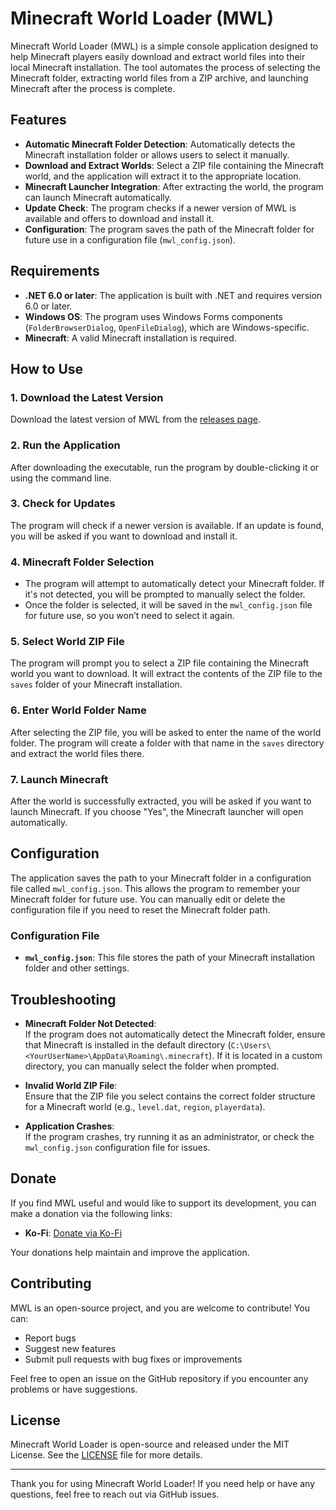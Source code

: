 # Minecraft World Loader (MWL)

Minecraft World Loader (MWL) is a simple console application designed to help Minecraft players easily download and extract world files into their local Minecraft installation. The tool automates the process of selecting the Minecraft folder, extracting world files from a ZIP archive, and launching Minecraft after the process is complete.

## Features

- **Automatic Minecraft Folder Detection**: Automatically detects the Minecraft installation folder or allows users to select it manually.
- **Download and Extract Worlds**: Select a ZIP file containing the Minecraft world, and the application will extract it to the appropriate location.
- **Minecraft Launcher Integration**: After extracting the world, the program can launch Minecraft automatically.
- **Update Check**: The program checks if a newer version of MWL is available and offers to download and install it.
- **Configuration**: The program saves the path of the Minecraft folder for future use in a configuration file (`mwl_config.json`).

## Requirements

- **.NET 6.0 or later**: The application is built with .NET and requires version 6.0 or later.
- **Windows OS**: The program uses Windows Forms components (`FolderBrowserDialog`, `OpenFileDialog`), which are Windows-specific.
- **Minecraft**: A valid Minecraft installation is required.

## How to Use

### 1. **Download the Latest Version**
   Download the latest version of MWL from the [releases page](https://github.com/Sandwichdevi/mwl/releases).

### 2. **Run the Application**
   After downloading the executable, run the program by double-clicking it or using the command line.

### 3. **Check for Updates**
   The program will check if a newer version is available. If an update is found, you will be asked if you want to download and install it.

### 4. **Minecraft Folder Selection**
   - The program will attempt to automatically detect your Minecraft folder. If it's not detected, you will be prompted to manually select the folder.
   - Once the folder is selected, it will be saved in the `mwl_config.json` file for future use, so you won’t need to select it again.

### 5. **Select World ZIP File**
   The program will prompt you to select a ZIP file containing the Minecraft world you want to download. It will extract the contents of the ZIP file to the `saves` folder of your Minecraft installation.

### 6. **Enter World Folder Name**
   After selecting the ZIP file, you will be asked to enter the name of the world folder. The program will create a folder with that name in the `saves` directory and extract the world files there.

### 7. **Launch Minecraft**
   After the world is successfully extracted, you will be asked if you want to launch Minecraft. If you choose "Yes", the Minecraft launcher will open automatically.

## Configuration

The application saves the path to your Minecraft folder in a configuration file called `mwl_config.json`. This allows the program to remember your Minecraft folder for future use. You can manually edit or delete the configuration file if you need to reset the Minecraft folder path.

### Configuration File
- **`mwl_config.json`**: This file stores the path of your Minecraft installation folder and other settings.

## Troubleshooting

- **Minecraft Folder Not Detected**:  
  If the program does not automatically detect the Minecraft folder, ensure that Minecraft is installed in the default directory (`C:\Users\<YourUserName>\AppData\Roaming\.minecraft`). If it is located in a custom directory, you can manually select the folder when prompted.

- **Invalid World ZIP File**:  
  Ensure that the ZIP file you select contains the correct folder structure for a Minecraft world (e.g., `level.dat`, `region`, `playerdata`).

- **Application Crashes**:  
  If the program crashes, try running it as an administrator, or check the `mwl_config.json` configuration file for issues.

## Donate

If you find MWL useful and would like to support its development, you can make a donation via the following links:

- **Ko-Fi**: [Donate via Ko-Fi](https://ko-fi.com/sandwichdev)

Your donations help maintain and improve the application.

## Contributing

MWL is an open-source project, and you are welcome to contribute! You can:

- Report bugs
- Suggest new features
- Submit pull requests with bug fixes or improvements

Feel free to open an issue on the GitHub repository if you encounter any problems or have suggestions.

## License

Minecraft World Loader is open-source and released under the MIT License. See the [LICENSE](LICENSE) file for more details.

---

Thank you for using Minecraft World Loader! If you need help or have any questions, feel free to reach out via GitHub issues.

